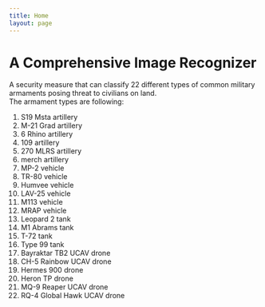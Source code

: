 ```yaml
---
title: Home
layout: page
---
```


# A Comprehensive Image Recognizer 
A security measure that can classify 22 different types of common military armaments posing threat to civilians on land.<br/>
The armament types are following: <br/>
1.  S19 Msta artillery
2.  M-21 Grad artillery
3.  6 Rhino artillery
4.  109 artillery
5.  270 MLRS artillery
6.  merch artillery
7.  MP-2 vehicle
8.  TR-80 vehicle
9.  Humvee vehicle
10. LAV-25 vehicle
11. M113 vehicle
12. MRAP vehicle
13. Leopard 2 tank
14. M1 Abrams tank
15. T-72 tank
16. Type 99 tank
17. Bayraktar TB2 UCAV drone
18. CH-5 Rainbow UCAV drone
19. Hermes 900 drone
20. Heron TP drone
21. MQ-9 Reaper UCAV drone
22. RQ-4 Global Hawk UCAV drone